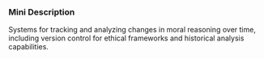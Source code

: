### Mini Description

Systems for tracking and analyzing changes in moral reasoning over time, including version control for ethical frameworks and historical analysis capabilities.
